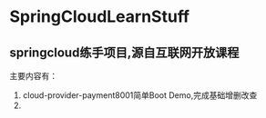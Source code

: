 # SpringCloudLearnStuff
springcloud练手项目,源自互联网开放课程
---
主要内容有：
1. cloud-provider-payment8001简单Boot Demo,完成基础增删改查
2. 
